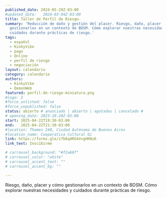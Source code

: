 ```yaml
---
published_date: 2024-05-29Z-03:00
#updated_date:   2024-03-04Z-03:00
title: Taller de Perfil de Riesgo.
summary: 'Reducción de daño y gestión del placer. Riesgo, daño, placer y cómo
  gestionarlos en un contexto de BDSM. Cómo explorar nuestras necesidades y
  cuidados durante prácticas de riesgo.'
tags:
  - español
  - KinkyVibe
  - pago
  - Online
  - perfil de riesgo
  - negociación
layout: calendario
category: calendario
authors:
  - KinkyVibe
  - DemonWeb
featured: perfil-de-riesgo-miniatura.png
#logo: 2
#force_unlisted: false
#force_unpublished: false
status: abierto # anunciado | abierto | agotadas | cancelado #
# opening_date: 2023-10-20Z-03:00
start: 2025-04-22T19:30-03:00
end:   2025-04-22T21:30-03:00
#location: Thames 240, Ciudad Autónoma de Buenos Aires
#location_name: Cooperativa Cultural Qi
link: https://forms.gle/z7b6q4RG4VvgHKNz6
link_text: Inscibirme

# carrousel_background: "#f2a68f"
# carrousel_color: "white"
# carrousel_accent_text: ""
# carrousel_accent_bg: ""

---
```

Riesgo, daño, placer y cómo gestionarlos en un contexto de BDSM. Cómo explorar nuestras necesidades y cuidados durante prácticas de riesgo.